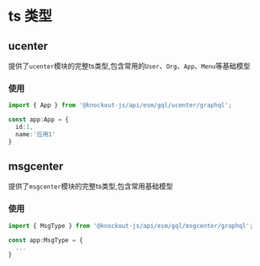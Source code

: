 # ts 类型

## ucenter
提供了`ucenter`模块的完整ts类型,包含常用的`User`、`Org`、`App`、`Menu`等基础模型

### 使用
```ts
import { App } from '@knockout-js/api/esm/gql/ucenter/graphql';

const app:App = {
  id:1,
  name:'应用1'
}
```

## msgcenter
提供了`msgcenter`模块的完整ts类型,包含常用基础模型

### 使用
```ts
import { MsgType } from '@knockout-js/api/esm/gql/msgcenter/graphql';

const app:MsgType = {
  ...
}
```
